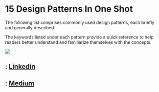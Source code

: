 # 15 Design Patterns In One Shot

The following list comprises commonly used design patterns, each briefly and generally described.

The keywords listed under each pattern provide a quick reference to help readers better understand and familiarize themselves with the concepts.

<img src="https://raw.githubusercontent.com/kavaan/15-Design-Patterns-In-One-Shot/main/15-design-patterns-in-one-shot.png"/>

<h2>: <a href="#">Linkedin</a> </h2>
<h2>: <a href="https://medium.com/@KeivanDamirchi/15-design-patterns-in-one-shot-fc91691a81c1">Medium</a> </h2>
